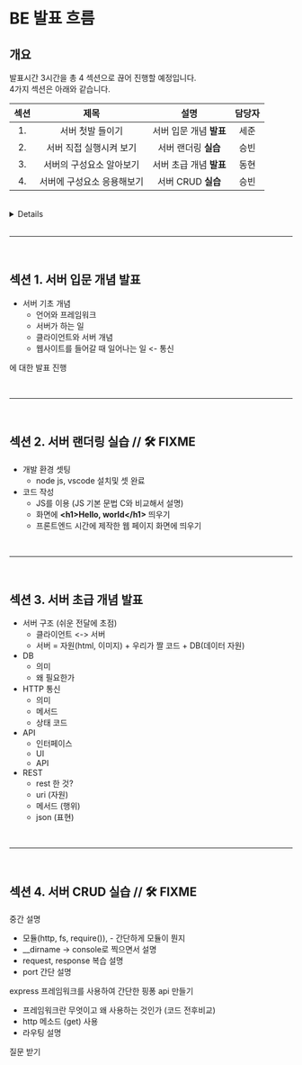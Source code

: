 # BE 발표 흐름

## 개요
발표시간 3시간을 총 4 섹션으로 끊어 진행할 예정입니다.  
4가지 섹션은 아래와 같습니다.

섹션|제목|설명|담당자
:---:|:---:|:---:|:---:
1.|서버 첫발 들이기|서버 입문 개념 **발표** |세준
2.|서버 직접 실행시켜 보기|서버 랜더링 **실습** |승빈
3.|서버의 구성요소 알아보기|서버 초급 개념 **발표**|동현
4.|서버에 구성요소 응용해보기|서버 CRUD **실습**|승빈

<br>

<details>
   <summany>요약</summany>

   1. 세준 발표(서버 개론)  
   2. 승빈 웹사이트 랜더링(실습)   
   3. 동현 발표(서버 응용 이론)  
   4. 승빈 CRUD 실습  
</details> 

<br>

---

<br>

## 섹션 1. 서버 입문 개념 발표

- 서버 기초 개념
   - 언어와 프레임워크
   - 서버가 하는 일 
   - 클라이언트와 서버 개념
   - 웹사이트를 들어갈 때 일어나는 일 <- 통신 

에 대한 발표 진행

<br>

---

<br>

## 섹션 2. 서버 랜더링 실습   // 🛠 FIXME

- 개발 환경 셋팅
   -  node js, vscode 설치및 셋 완료
- 코드 작성 
   - JS를 이용 (JS 기본 문법 C와 비교해서 설명)
   - 화면에 **\<h1>Hello, world\</h1>** 띄우기 
   - 프론트엔드 시간에 제작한 웹 페이지 화면에 띄우기

<br>

---

<br>

## 섹션 3. 서버 초급 개념 발표

- 서버 구조 (쉬운 전달에 초점)
   - 클라이언트 <-> 서버
   - 서버 = 자원(html, 이미지) + 우리가 짤 코드 + DB(데이터 자원)
- DB
   - 의미
   - 왜 필요한가
- HTTP 통신
   - 의미
   - 메서드
   - 상태 코드
- API
   - 인터페이스
   - UI
   - API
- REST
   - rest 한 것?
   - uri (자원)
   - 메서드 (행위)
   - json (표현)

<br>

---

<br>

## 섹션 4. 서버 CRUD 실습  // 🛠 FIXME

중간 설명
   - 모듈(http, fs, require()),  - 간단하게 모듈이 뭔지
   - __dirname -> console로 찍으면서 설명
   - request, response 복습 설명
   - port 간단 설명

express 프레임워크를 사용하여 간단한 핑퐁 api 만들기
   - 프레임워크란 무엇이고 왜 사용하는 것인가 (코드 전후비교)
   - http 메소드 (get) 사용
   - 라우팅 설명

질문 받기